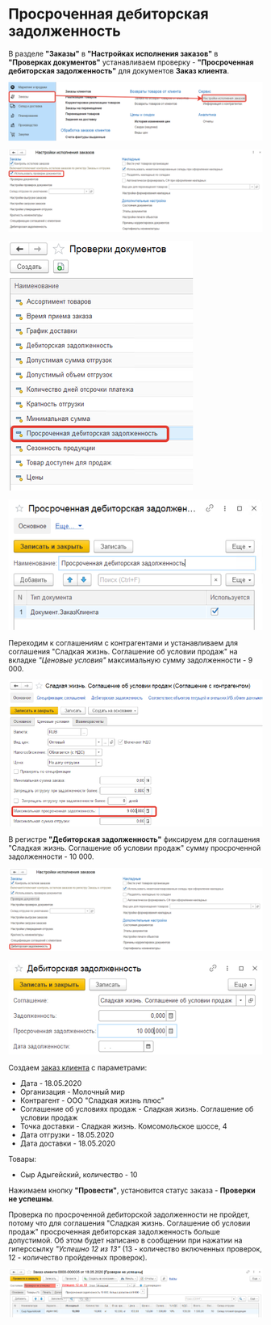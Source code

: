 # Просроченная дебиторская задолженность

В разделе **"Заказы"** в **"Настройках исполнения заказов"** в **"Проверках документов"** устанавливаем проверку - **"Просроченная дебиторская задолженность"** для документов **Заказ клиента**.

[![1][1]][1]

[![2][2]][2]

[![3][3]][3]

[![4][4]][4]

Переходим к соглашениям с контрагентами и устанавливаем для соглашения "Сладкая жизнь. Соглашение об условии продаж" на вкладке *"Ценовые условия"* максимальную сумму задолженности - 9 000.

[![5][5]][5]

В регистре **"Дебиторская задолженность"** фиксируем для соглашения "Сладкая жизнь. Соглашение об условии продаж" сумму просроченной задолженности - 10 000.

[![6][6]][6]

[![7][7]][7]

Создаем [заказ клиента](../../CustomerOrder.md) с параметрами:

- Дата - 18.05.2020
- Организация - Молочный мир
- Контрагент - ООО "Сладкая жизнь плюс"
- Соглашение об условиях продаж - Сладкая жизнь. Соглашение об условии продаж
- Точка доставки - Сладкая жизнь. Комсомольское шоссе, 4
- Дата отгрузки - 18.05.2020
- Дата доставки - 18.05.2020

Товары:

- Сыр Адыгейский, количество - 10

Нажимаем кнопку **"Провести"**, установится статус заказа - **Проверки не успешны**.

Проверка по просроченной дебиторской задолженности не пройдет, потому что для соглашения "Сладкая жизнь. Соглашение об условии продаж" просроченная дебиторская задолженность больше допустимой.  Об этом будет написано в сообщении при нажатии на гиперссылку *"Успешно 12 из 13"* (13 - количество включенных проверок, 12 - количество пройденных проверок).

[![8][8]][8]

[1]: CheckingOverdueAccountsReceivable.assets/1.png
[2]: CheckingOverdueAccountsReceivable.assets/2.png
[3]: CheckingOverdueAccountsReceivable.assets/3.png
[4]: CheckingOverdueAccountsReceivable.assets/4.png
[5]: CheckingOverdueAccountsReceivable.assets/5.png
[6]: CheckingOverdueAccountsReceivable.assets/6.png
[7]: CheckingOverdueAccountsReceivable.assets/7.png
[8]: CheckingOverdueAccountsReceivable.assets/8.png